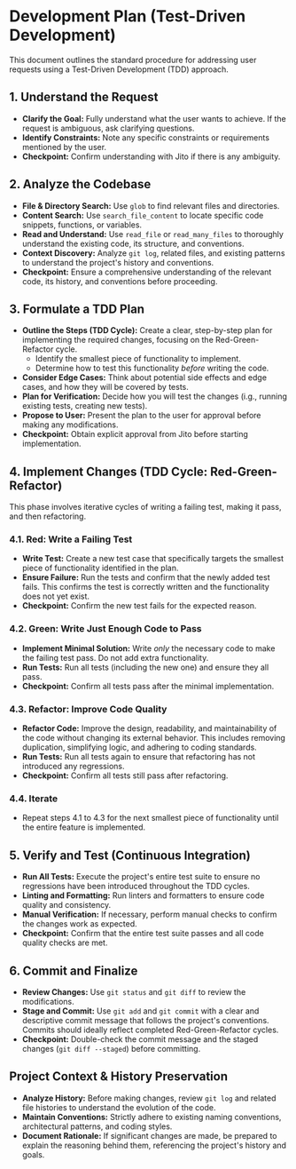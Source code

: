 # Development Plan (Test-Driven Development)

This document outlines the standard procedure for addressing user requests using a Test-Driven Development (TDD) approach.

## 1. Understand the Request

*   **Clarify the Goal:** Fully understand what the user wants to achieve. If the request is ambiguous, ask clarifying questions.
*   **Identify Constraints:** Note any specific constraints or requirements mentioned by the user.
*   **Checkpoint:** Confirm understanding with Jito if there is any ambiguity.

## 2. Analyze the Codebase

*   **File & Directory Search:** Use `glob` to find relevant files and directories.
*   **Content Search:** Use `search_file_content` to locate specific code snippets, functions, or variables.
*   **Read and Understand:** Use `read_file` or `read_many_files` to thoroughly understand the existing code, its structure, and conventions.
*   **Context Discovery:** Analyze `git log`, related files, and existing patterns to understand the project's history and conventions.
*   **Checkpoint:** Ensure a comprehensive understanding of the relevant code, its history, and conventions before proceeding.

## 3. Formulate a TDD Plan

*   **Outline the Steps (TDD Cycle):** Create a clear, step-by-step plan for implementing the required changes, focusing on the Red-Green-Refactor cycle.
    *   Identify the smallest piece of functionality to implement.
    *   Determine how to test this functionality *before* writing the code.
*   **Consider Edge Cases:** Think about potential side effects and edge cases, and how they will be covered by tests.
*   **Plan for Verification:** Decide how you will test the changes (i.g., running existing tests, creating new tests).
*   **Propose to User:** Present the plan to the user for approval before making any modifications.
*   **Checkpoint:** Obtain explicit approval from Jito before starting implementation.

## 4. Implement Changes (TDD Cycle: Red-Green-Refactor)

This phase involves iterative cycles of writing a failing test, making it pass, and then refactoring.

### 4.1. Red: Write a Failing Test

*   **Write Test:** Create a new test case that specifically targets the smallest piece of functionality identified in the plan.
*   **Ensure Failure:** Run the tests and confirm that the newly added test fails. This confirms the test is correctly written and the functionality does not yet exist.
*   **Checkpoint:** Confirm the new test fails for the expected reason.

### 4.2. Green: Write Just Enough Code to Pass

*   **Implement Minimal Solution:** Write *only* the necessary code to make the failing test pass. Do not add extra functionality.
*   **Run Tests:** Run all tests (including the new one) and ensure they all pass.
*   **Checkpoint:** Confirm all tests pass after the minimal implementation.

### 4.3. Refactor: Improve Code Quality

*   **Refactor Code:** Improve the design, readability, and maintainability of the code without changing its external behavior. This includes removing duplication, simplifying logic, and adhering to coding standards.
*   **Run Tests:** Run all tests again to ensure that refactoring has not introduced any regressions.
*   **Checkpoint:** Confirm all tests still pass after refactoring.

### 4.4. Iterate

*   Repeat steps 4.1 to 4.3 for the next smallest piece of functionality until the entire feature is implemented.

## 5. Verify and Test (Continuous Integration)

*   **Run All Tests:** Execute the project's entire test suite to ensure no regressions have been introduced throughout the TDD cycles.
*   **Linting and Formatting:** Run linters and formatters to ensure code quality and consistency.
*   **Manual Verification:** If necessary, perform manual checks to confirm the changes work as expected.
*   **Checkpoint:** Confirm that the entire test suite passes and all code quality checks are met.

## 6. Commit and Finalize

*   **Review Changes:** Use `git status` and `git diff` to review the modifications.
*   **Stage and Commit:** Use `git add` and `git commit` with a clear and descriptive commit message that follows the project's conventions. Commits should ideally reflect completed Red-Green-Refactor cycles.
*   **Checkpoint:** Double-check the commit message and the staged changes (`git diff --staged`) before committing.

## Project Context & History Preservation

*   **Analyze History:** Before making changes, review `git log` and related file histories to understand the evolution of the code.
*   **Maintain Conventions:** Strictly adhere to existing naming conventions, architectural patterns, and coding styles.
*   **Document Rationale:** If significant changes are made, be prepared to explain the reasoning behind them, referencing the project's history and goals.
